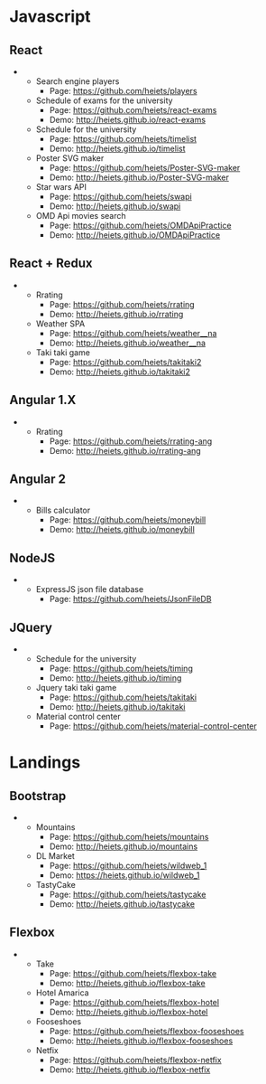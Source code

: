 # Javascript
  ## React
  *
    - Search engine players
      - Page: https://github.com/heiets/players
    - Schedule of exams for the university
      - Page: https://github.com/heiets/react-exams
      - Demo: http://heiets.github.io/react-exams
    - Schedule for the university
      - Page: https://github.com/heiets/timelist
      - Demo: http://heiets.github.io/timelist
    - Poster SVG maker
      - Page: https://github.com/heiets/Poster-SVG-maker
      - Demo: http://heiets.github.io/Poster-SVG-maker
    - Star wars API
      - Page: https://github.com/heiets/swapi
      - Demo: http://heiets.github.io/swapi
    - OMD Api movies search
      - Page: https://github.com/heiets/OMDApiPractice
      - Demo: http://heiets.github.io/OMDApiPractice
  ## React + Redux
  *
    - Rrating
      - Page: https://github.com/heiets/rrating
      - Demo: http://heiets.github.io/rrating
    - Weather SPA
      - Page: https://github.com/heiets/weather__na
      - Demo: http://heiets.github.io/weather__na
    - Taki taki game
      - Page: https://github.com/heiets/takitaki2
      - Demo: http://heiets.github.io/takitaki2
  ## Angular 1.X
  *
    - Rrating
      - Page: https://github.com/heiets/rrating-ang
      - Demo: http://heiets.github.io/rrating-ang
  ## Angular 2
  *
    - Bills calculator
      - Page: https://github.com/heiets/moneybill
      - Demo: http://heiets.github.io/moneybill
  ## NodeJS
  *
    - ExpressJS json file database
      - Page: https://github.com/heiets/JsonFileDB
  ## JQuery
  *
    - Schedule for the university
      - Page: https://github.com/heiets/timing
      - Demo: http://heiets.github.io/timing
    - Jquery taki taki game
      - Page: https://github.com/heiets/takitaki
      - Demo: http://heiets.github.io/takitaki
    - Material control center
      - Page: https://github.com/heiets/material-control-center
# Landings
  ## Bootstrap
  *
    - Mountains  
      - Page: https://github.com/heiets/mountains
      - Demo: http://heiets.github.io/mountains
    - DL Market
      - Page: https://github.com/heiets/wildweb_1
      - Demo: https://heiets.github.io/wildweb_1
    - TastyCake
      - Page: https://github.com/heiets/tastycake
      - Demo: http://heiets.github.io/tastycake
  ## Flexbox
  *
    - Take
      - Page: https://github.com/heiets/flexbox-take
      - Demo: http://heiets.github.io/flexbox-take
    - Hotel Amarica
      - Page: https://github.com/heiets/flexbox-hotel
      - Demo: http://heiets.github.io/flexbox-hotel
    - Fooseshoes
      - Page: https://github.com/heiets/flexbox-fooseshoes
      - Demo: http://heiets.github.io/flexbox-fooseshoes
    - Netfix
      - Page: https://github.com/heiets/flexbox-netfix
      - Demo: http://heiets.github.io/flexbox-netfix
  
